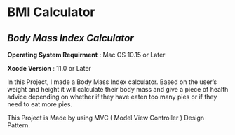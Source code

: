 # BMI Calculator
## *Body Mass Index Calculator*

**Operating System Requirment**   : Mac OS 10.15 or Later

**Xcode Version**                 : 11.0 or Later

In this Project, I made a Body Mass Index calculator.
Based on the user’s weight and height it will calculate their body mass and give a piece of health advice depending on whether if they have eaten too many pies or if they need to eat more pies.

This Project is Made by using MVC ( Model View Controller ) Design Pattern.
